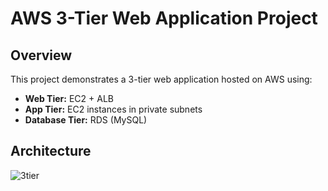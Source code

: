 # AWS 3-Tier Web Application Project

## Overview
This project demonstrates a 3-tier web application hosted on AWS using:
- **Web Tier:** EC2 + ALB
- **App Tier:** EC2 instances in private subnets
- **Database Tier:** RDS (MySQL)

## Architecture
![3tier](https://github.com/user-attachments/assets/012fa599-8dd0-49f7-96ff-14059792b42d)
